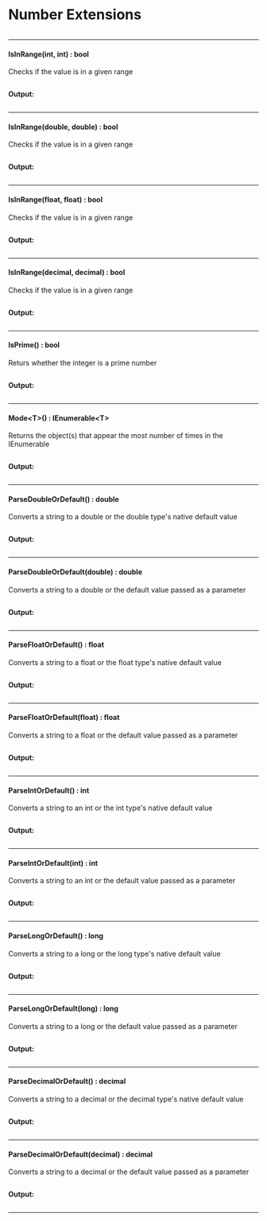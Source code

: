 ﻿# Number Extensions

```csharp

```

---
#### IsInRange(int, int) : bool
Checks if the value is in a given range
```csharp

```
**Output:**  
_` `_

---
#### IsInRange(double, double) : bool
Checks if the value is in a given range
```csharp

```
**Output:**  
_` `_

---
#### IsInRange(float, float) : bool
Checks if the value is in a given range
```csharp

```
**Output:**  
_` `_

---
#### IsInRange(decimal, decimal) : bool
Checks if the value is in a given range
```csharp

```
**Output:**  
_` `_

---
#### IsPrime() : bool
Returs whether the integer is a prime number
```csharp

```
**Output:**  
_` `_

---
#### Mode&lt;T&gt;() : IEnumerable&lt;T&gt;
Returns the object(s) that appear the most number of times in the IEnumerable
```csharp

```
**Output:**  
_` `_

---
#### ParseDoubleOrDefault() : double
Converts a string to a double or the double type's native default value
```csharp

```
**Output:**  
_` `_

---
#### ParseDoubleOrDefault(double) : double
Converts a string to a double or the default value passed as a parameter
```csharp

```
**Output:**  
_` `_

---
#### ParseFloatOrDefault() : float
Converts a string to a float or the float type's native default value
```csharp

```
**Output:**  
_` `_

---
#### ParseFloatOrDefault(float) : float
Converts a string to a float or the default value passed as a parameter
```csharp

```
**Output:**  
_` `_

---
#### ParseIntOrDefault() : int
Converts a string to an int or the int type's native default value
```csharp

```
**Output:**  
_` `_

---
#### ParseIntOrDefault(int) : int
Converts a string to an int or the default value passed as a parameter
```csharp

```
**Output:**  
_` `_

---
#### ParseLongOrDefault() : long
Converts a string to a long or the long type's native default value
```csharp

```
**Output:**  
_` `_

---
#### ParseLongOrDefault(long) : long
Converts a string to a long or the default value passed as a parameter
```csharp

```
**Output:**  
_` `_

---
#### ParseDecimalOrDefault() : decimal
Converts a string to a decimal or the decimal type's native default value
```csharp

```
**Output:**  
_` `_

---
#### ParseDecimalOrDefault(decimal) : decimal
Converts a string to a decimal or the default value passed as a parameter
```csharp

```
**Output:**  
_` `_

---
